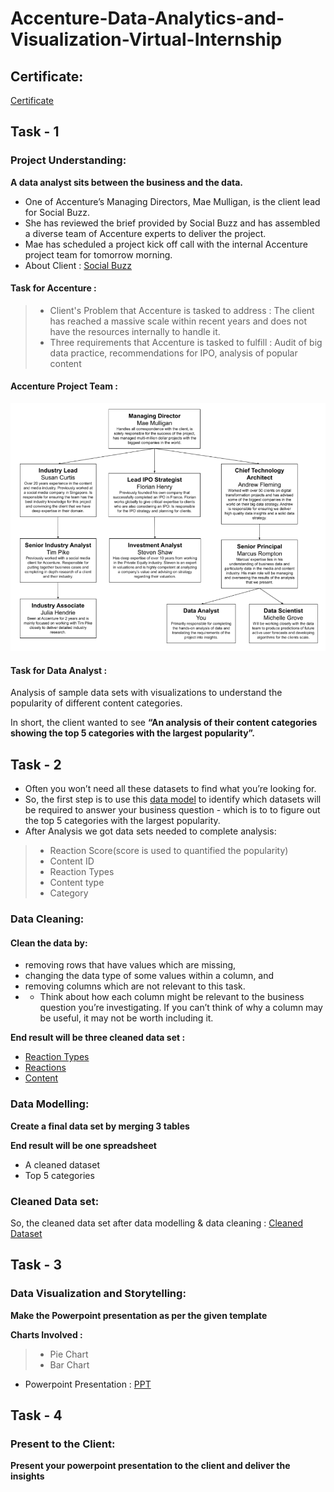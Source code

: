 # Accenture-Data-Analytics-and-Visualization-Virtual-Internship
## Certificate:
[Certificate](https://github.com/Sinhaaz/Accenture-Data-Analytics-and-Visualization-Virtual-Internship/blob/main/Accenture%20North%20America_Data%20Analytics_completion_certificate.pdf)

## Task - 1
### Project Understanding:
**A data analyst sits between the business and the data.**

 - One of Accenture’s Managing Directors, Mae Mulligan, is the client lead for Social Buzz.
 - She has reviewed the brief provided by Social Buzz and has assembled a diverse team of Accenture experts to deliver the project.
 - Mae has scheduled a project kick off call with the internal Accenture project team for tomorrow morning.
 - About Client : [Social Buzz](https://github.com/Sinhaaz/Accenture-Data-Analytics-and-Visualization-Virtual-Internship/blob/main/Data_Analytics%20Client%20Brief.pdf)

#### Task for Accenture : 

 >- Client's Problem that Accenture is tasked to address : The client has reached a massive scale within recent years and does not have the resources internally to handle it.
 >- Three requirements that Accenture is tasked to fulfill : Audit of big data practice, recommendations for IPO, analysis of popular content
 
 #### Accenture Project Team :
 <img src = "Project Team.png">
 
 #### Task for Data Analyst :
Analysis of sample data sets with visualizations to understand the popularity of different content categories.

In short, the client wanted to see **“An analysis of their content categories showing the top 5 categories with the largest popularity”.** 

## Task - 2
 - Often you won’t need all these datasets to find what you’re looking for.
 - So, the first step is to use this [data model](https://github.com/Sinhaaz/Accenture-Data-Analytics-and-Visualization-Virtual-Internship/blob/main/Data%20model.pdf) to identify which datasets will be required to answer your business question - which is to to figure out the top 5 categories with the largest popularity.
 - After Analysis we got data sets needed to complete analysis:
 >- Reaction Score(score is used to quantified the popularity)
 >- Content ID
 >- Reaction Types
 >- Content type
 >- Category
 
### Data Cleaning:
#### Clean the data by:
 - removing rows that have values which are missing,
 - changing the data type of some values within a column, and
 - removing columns which are not relevant to this task.
 - - Think about how each column might be relevant to the business question you’re investigating. If you can’t think of why a column may be useful, it may not be worth including it.

**End result will be three cleaned data set :**
 - [Reaction Types](https://github.com/Sinhaaz/Accenture-Data-Analytics-and-Visualization-Virtual-Internship/blob/main/ReactionTypes.csv)
 - [Reactions](https://github.com/Sinhaaz/Accenture-Data-Analytics-and-Visualization-Virtual-Internship/blob/main/Reactions.csv)
 - [Content](https://github.com/Sinhaaz/Accenture-Data-Analytics-and-Visualization-Virtual-Internship/blob/main/Content.csv)

### Data Modelling:

**Create a final data set by merging 3 tables**

**End result will be one spreadsheet**
 - A cleaned dataset
 - Top 5 categories
 
 ### Cleaned Data set:
 So, the cleaned data set after data modelling & data cleaning : [Cleaned Dataset](https://github.com/Sinhaaz/Accenture-Data-Analytics-and-Visualization-Virtual-Internship/blob/main/Cleaned%20Dataset.xlsx)
 
 ## Task - 3
 ### Data Visualization and Storytelling:
 **Make the Powerpoint presentation as per the given template**
 
 **Charts Involved :**
  >- Pie Chart
  >- Bar Chart
  
 - Powerpoint Presentation : [PPT](https://github.com/Sinhaaz/Accenture-Data-Analytics-and-Visualization-Virtual-Internship/blob/main/PowerPoint%20presentation.pptx)
 
 ## Task - 4
 ### Present to the Client:
 **Present your powerpoint presentation to the client and deliver the insights** 
 
